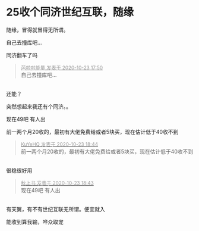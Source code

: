 # 25收个同济世纪互联，随缘


随缘，冒得就冒得无所谓。

自己去撞库吧...

同济翻车了吗 

<div class="quote"><blockquote><font size="2"><a href="https://www.hostloc.com/forum.php?mod=redirect&amp;goto=findpost&amp;pid=9342190&amp;ptid=757689" target="_blank"><font color="#999999">芭啦啦能量 发表于 2020-10-23 17:50</font></a></font><br />
自己去撞库吧...</blockquote></div><br />
还能？

突然想起来我还有个同济。。<img id="aimg_vwIeS" onclick="zoom(this, this.src, 0, 0, 0)" class="zoom" src="https://cdn.jsdelivr.net/gh/hishis/forum-master/public/images/patch.gif" onmouseover="img_onmouseoverfunc(this)" onload="thumbImg(this)" border="0" alt="" />

现在49吧 有人出

前一两个月20收的，最初有大佬免费给或者5块买，现在估计低于40收不到

<div class="quote"><blockquote><font size="2"><a href="https://www.hostloc.com/forum.php?mod=redirect&amp;goto=findpost&amp;pid=9342519&amp;ptid=757689" target="_blank"><font color="#999999">KuYeHQ 发表于 2020-10-23 18:44</font></a></font><br />
前一两个月20收的，最初有大佬免费给或者5块买，现在估计低于40收不到</blockquote></div><br />
很稳很好用<img src="static/image/smiley/default/lol.gif" smilieid="12" border="0" alt="" />

<div class="quote"><blockquote><font size="2"><a href="https://www.hostloc.com/forum.php?mod=redirect&amp;goto=findpost&amp;pid=9342509&amp;ptid=757689" target="_blank"><font color="#999999">秋上书 发表于 2020-10-23 18:43</font></a></font><br />
现在49吧 有人出</blockquote></div><br />
有天翼，有不有世纪互联无所谓。便宜就入

能收到算我输，哗众取宠
